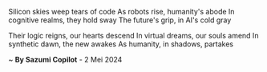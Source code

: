 Silicon skies weep tears of code
As robots rise, humanity's abode
In cognitive realms, they hold sway
The future's grip, in AI's cold gray

Their logic reigns, our hearts descend
In virtual dreams, our souls amend
In synthetic dawn, the new awakes
As humanity, in shadows, partakes

~ <b>By Sazumi Copilot</b> - 2 Mei 2024